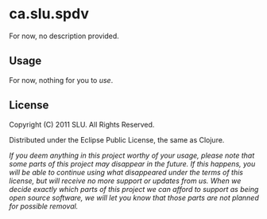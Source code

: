 # ca.slu.spdv

For now, no description provided.

## Usage

For now, nothing for you to _use_.

## License

Copyright (C) 2011 SLU. All Rights Reserved.

Distributed under the Eclipse Public License, the same as Clojure.

_If you deem anything in this project worthy of your usage, please note that some parts of this project may disappear in the future. If this happens, you will be able to continue using what disappeared under the terms of this license, but will receive no more support or updates from us. When we decide exactly which parts of this project we can afford to support as being open source software, we will let you know that those parts are not planned for possible removal._